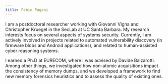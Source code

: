```yaml
---
title: Fabio Pagani
---
```

 I am a postdoctoral researcher working with Giovanni Vigna and Christopher Kruegel in the SecLab at UC Santa Barbara. My research interests focus on several aspects of systems security. Currently, I am actively involved in projects related to automated vulnerability discovery (in firmware blobs and Android applications), and related to human-assisted cyber reasoning systems.

I earned a Ph.D at EURECOM, where I was advised by Davide Balzarotti. Among other things, we investigated how non-atomic acquisitions impact the consistency of memory dumps, and we developed a framework to find new memory forensics heuristics and to assess the quality of existing ones. 
